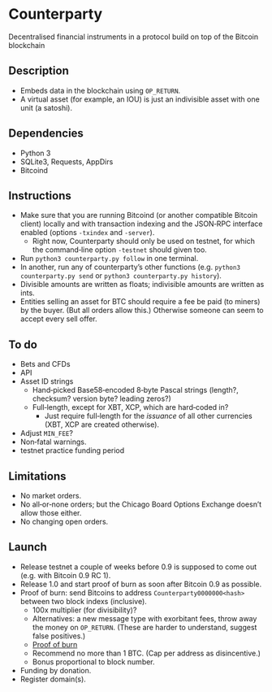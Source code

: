 Counterparty
============
Decentralised financial instruments in a protocol build on top of the Bitcoin blockchain

## Description
* Embeds data in the blockchain using `OP_RETURN`.
* A virtual asset (for example, an IOU) is just an indivisible asset with one unit (a satoshi).

## Dependencies
* Python 3
* SQLite3, Requests, AppDirs
* Bitcoind

## Instructions
* Make sure that you are running Bitcoind (or another compatible Bitcoin client) locally and with transaction indexing and the JSON‐RPC interface enabled (options `-txindex` and `-server`).
	* Right now, Counterparty should only be used on testnet, for which the command‐line option `-testnet` should given too.
* Run `python3 counterparty.py follow` in one terminal.
* In another, run any of counterparty’s other functions (e.g. `python3 counterparty.py send` or `python3 counterparty.py history`).
* Divisible amounts are written as floats; indivisible amounts are written as ints.
* Entities selling an asset for BTC should require a fee be paid (to miners) by the buyer. (But all orders allow this.) Otherwise someone can seem to accept every sell offer.

## To do
* Bets and CFDs
* API
* Asset ID strings
	* Hand‐picked Base58‐encoded 8‐byte Pascal strings (length?, checksum? version byte? leading zeros?)
	* Full‐length, except for XBT, XCP, which are hard‐coded in?
		* Just require full‐length for the *issuance* of all other currencies (XBT, XCP are created otherwise).
* Adjust `MIN_FEE`?
* Non‐fatal warnings.
* testnet practice funding period

## Limitations
* No market orders.
* No all‐or‐none orders; but the Chicago Board Options Exchange doesn’t allow those either.
* No changing open orders.

## Launch
* Release testnet a couple of weeks before 0.9 is supposed to come out (e.g. with Bitcoin 0.9 RC 1).
* Release 1.0 and start proof of burn as soon after Bitcoin 0.9 as possible.
* Proof of burn: send Bitcoins to address `Counterparty0000000<hash>` between two block indexs (inclusive).
	* 100x multiplier (for divisibility)?
	* Alternatives: a new message type with exorbitant fees, throw away the money on `OP_RETURN`. (These are harder to understand, suggest false positives.)
	* [Proof of burn](https://en.bitcoin.it/wiki/Proof_of_burn#Coin-burning_as_a_tool_for_transition_between_cryptocurrencies)
	* Recommend no more than 1 BTC. (Cap per address as disincentive.)
	* Bonus proportional to block number.
* Funding by donation.
* Register domain(s).
